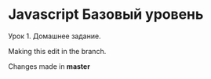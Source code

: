 Javascript Базовый уровень
==========================

Урок 1. Домашнее задание.

Making this edit in the branch.

Changes made in **master**